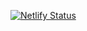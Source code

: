 [![Netlify Status](https://api.netlify.com/api/v1/badges/ab975507-6e01-423e-9606-0ea74d9f20c2/deploy-status)](https://app.netlify.com/sites/react-movielib/deploys)
